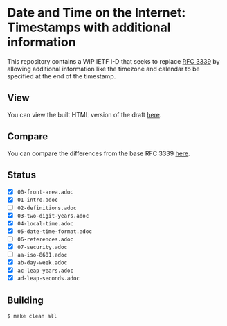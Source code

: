 # Date and Time on the Internet: Timestamps with additional information

This repository contains a WIP IETF I-D that seeks to replace [RFC 3339](https://tools.ietf.org/html/rfc3339)
by allowing additional information like the timezone and calendar to be specified at the end of the timestamp.

## View

You can view the built HTML version of the draft [here](https://ryzokuken.dev/draft-ryzokuken-datetime-extended/documents/rfc-3339.html).

## Compare

You can compare the differences from the base RFC 3339 [here](https://github.com/ryzokuken/draft-ryzokuken-datetime-extended/compare/original...master).

## Status

- [X] `00-front-area.adoc`
- [X] `01-intro.adoc`
- [ ] `02-definitions.adoc`
- [X] `03-two-digit-years.adoc`
- [X] `04-local-time.adoc`
- [X] `05-date-time-format.adoc`
- [ ] `06-references.adoc`
- [X] `07-security.adoc`
- [ ] `aa-iso-8601.adoc`
- [X] `ab-day-week.adoc`
- [X] `ac-leap-years.adoc`
- [X] `ad-leap-seconds.adoc`

## Building

```shell
$ make clean all
```
